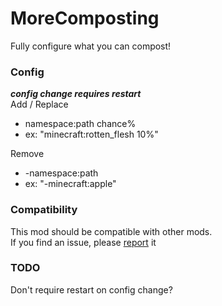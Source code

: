 # MoreComposting
Fully configure what you can compost!<br>

### Config
***config change requires restart***<br>
Add / Replace<br>
- namespace:path chance%<br>
- ex: "minecraft:rotten_flesh 10%"

Remove<br>
- -namespace:path<br>
- ex: "-minecraft:apple"


### Compatibility
This mod should be compatible with other mods.<br>
If you find an issue, please [report](https://github.com/BananaPuppy/MoreComposting/issues/new/choose) it


### TODO
Don't require restart on config change?